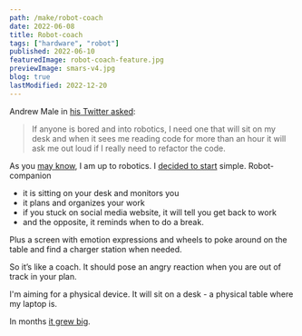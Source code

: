 ```yaml
---
path: /make/robot-coach
date: 2022-06-08
title: Robot-coach
tags: ["hardware", "robot"]
published: 2022-06-10
featuredImage: robot-coach-feature.jpg
previewImage: smars-v4.jpg
blog: true
lastModified: 2022-12-20
---
```


Andrew Male in [his Twitter asked](https://twitter.com/andym84/status/1521733648051052546?s=12):

> If anyone is bored and into robotics, I need one that will sit on my desk and when it sees me reading code for more than an hour it will ask me out loud if I really need to refactor the code.

As you [may know](/about), I am up to robotics. I [decided to start](https://twitter.com/mikolasan/status/1533941270594277376) simple. Robot-companion

- it is sitting on your desk and monitors you
- it plans and organizes your work
- if you stuck on social media website, it will tell you get back to work
- and the opposite, it reminds when to do a break.

Plus a screen with emotion expressions and wheels to poke around on the table and find a charger station when needed.

So it’s like a coach. It should pose an angry reaction when you are out of track in your plan.

I'm aiming for a physical device. It will sit on a desk - a physical table where my laptop is. 

In months [it grew big](/make/robot).